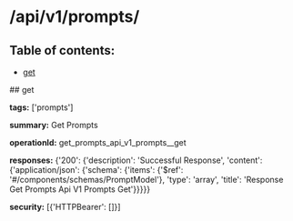 # /api/v1/prompts/

## Table of contents:
- [get](#get)

<a name="get" />
## get

**tags:** ['prompts']

**summary:** Get Prompts

**operationId:** get_prompts_api_v1_prompts__get

**responses:** {'200': {'description': 'Successful Response', 'content': {'application/json': {'schema': {'items': {'$ref': '#/components/schemas/PromptModel'}, 'type': 'array', 'title': 'Response Get Prompts Api V1 Prompts  Get'}}}}}

**security:** [{'HTTPBearer': []}]


